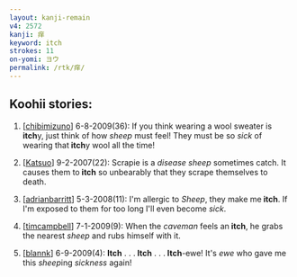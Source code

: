 ```yaml
---
layout: kanji-remain
v4: 2572
kanji: 痒
keyword: itch
strokes: 11
on-yomi: ヨウ
permalink: /rtk/痒/
---
```


## Koohii stories: 

1) [<a href="http://kanji.koohii.com/profile/chibimizuno">chibimizuno</a>] 6-8-2009(36): If you think wearing a wool sweater is<strong> itch</strong>y, just think of how <em>sheep</em> must feel! They must be so<em> sick</em> of wearing that<strong> itch</strong>y wool all the time!

2) [<a href="http://kanji.koohii.com/profile/Katsuo">Katsuo</a>] 9-2-2007(22): Scrapie is a <em>disease sheep</em> sometimes catch. It causes them to<strong> itch</strong> so unbearably that they scrape themselves to death.

3) [<a href="http://kanji.koohii.com/profile/adrianbarritt">adrianbarritt</a>] 5-3-2008(11): I&#039;m allergic to <em>Sheep</em>, they make me<strong> itch</strong>. If I&#039;m exposed to them for too long I&#039;ll even become <em>sick</em>.

4) [<a href="http://kanji.koohii.com/profile/timcampbell">timcampbell</a>] 7-1-2009(9): When the <em>caveman</em> feels an<strong> itch</strong>, he grabs the nearest <em>sheep</em> and rubs himself with it.

5) [<a href="http://kanji.koohii.com/profile/blannk">blannk</a>] 6-9-2009(4): <strong>Itch</strong> . . .<strong> Itch</strong> . . .<strong> Itch</strong>-ewe! It&#039;s <em>ewe</em> who gave me this <em>sheep</em>ing <em>sickness</em> again!


